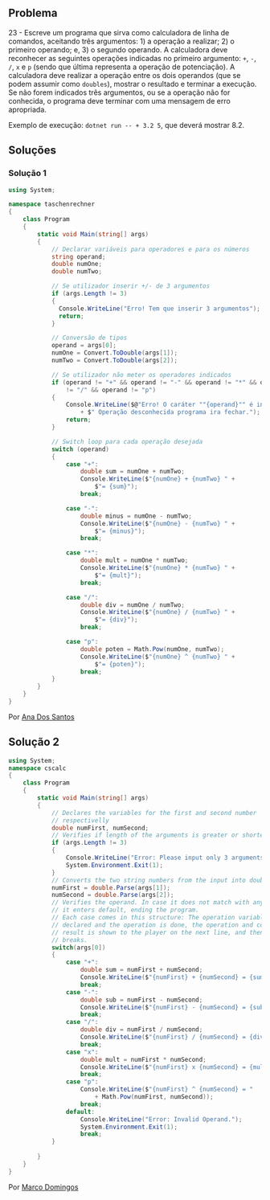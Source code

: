 ## Problema

23 - Escreve um programa que sirva como calculadora de linha de comandos,
aceitando três argumentos: 1) a operação a realizar; 2) o primeiro operando; e,
3) o segundo operando. A calculadora deve reconhecer as seguintes operações
indicadas no primeiro argumento: `+`, `-`, `/`, `x` e `p` (sendo que última
representa a operação de potenciação). A calculadora deve realizar a operação
entre os dois operandos (que se podem assumir como `doubles`), mostrar o
resultado e terminar a execução. Se não forem indicados três argumentos, ou se
a operação não for conhecida, o programa deve terminar com uma mensagem de erro
apropriada.

Exemplo de execução: `dotnet run -- + 3.2 5`, que deverá mostrar 8.2.

## Soluções

### Solução 1

```cs
using System;

namespace taschenrechner
{
    class Program
    {
        static void Main(string[] args)
        {
            // Declarar variáveis para operadores e para os números
            string operand;
            double numOne;
            double numTwo;

            // Se utilizador inserir +/- de 3 argumentos
            if (args.Length != 3)
            {
              Console.WriteLine("Erro! Tem que inserir 3 argumentos");
              return;
            }

            // Conversão de tipos
            operand = args[0];
            numOne = Convert.ToDouble(args[1]);
            numTwo = Convert.ToDouble(args[2]);

            // Se utilizador não meter os operadores indicados
            if (operand != "+" && operand != "-" && operand != "*" && operand
                != "/" && operand != "p")  
            {
                Console.WriteLine($@"Erro! O caráter ""{operand}"" é inválido!"
                    + $" Operação desconhecida programa ira fechar.");
                return;
            }

            // Switch loop para cada operação desejada
            switch (operand)
            {
                case "+":
                    double sum = numOne + numTwo;
                    Console.WriteLine($"{numOne} + {numTwo} " +
                        $"= {sum}");
                    break;

                case "-":
                    double minus = numOne - numTwo;
                    Console.WriteLine($"{numOne} - {numTwo} " +
                        $"= {minus}");
                    break;

                case "*":
                    double mult = numOne * numTwo;
                    Console.WriteLine($"{numOne} * {numTwo} " +
                        $"= {mult}");
                    break;

                case "/":
                    double div = numOne / numTwo;
                    Console.WriteLine($"{numOne} / {numTwo} " +
                        $"= {div}");
                    break;

                case "p":
                    double poten = Math.Pow(numOne, numTwo);
                    Console.WriteLine($"{numOne} ^ {numTwo} " +
                        $"= {poten}");
                    break;
            }
        }
    }
}
```

Por [Ana Dos Santos](https://github.com/AnSantos99)


## Solução 2

```cs
using System;
namespace cscalc
{
    class Program
    {
        static void Main(string[] args)
        {
            // Declares the variables for the first and second number 
            // respectivelly
            double numFirst, numSecond;
            // Verifies if length of the arguments is greater or shorter than 3
            if (args.Length != 3)
            {
                Console.WriteLine("Error: Please input only 3 arguments.");
                System.Environment.Exit(1);
            }
            // Converts the two string numbers from the input into doubles
            numFirst = double.Parse(args[1]);
            numSecond = double.Parse(args[2]);
            // Verifies the operand. In case it does not match with any of them,
            // it enters default, ending the program.
            // Each case comes in this structure: The operation variable is 
            // declared and the operation is done, the operation and consequent
            // result is shown to the player on the next line, and then it 
            // breaks.
            switch(args[0])
            {
                case "+":
                    double sum = numFirst + numSecond;
                    Console.WriteLine($"{numFirst} + {numSecond} = {sum}");
                    break;
                case "-":
                    double sub = numFirst - numSecond;
                    Console.WriteLine($"{numFirst} - {numSecond} = {sub}");
                    break;
                case "/":
                    double div = numFirst / numSecond;
                    Console.WriteLine($"{numFirst} / {numSecond} = {div}");
                    break;
                case "x":
                    double mult = numFirst * numSecond;
                    Console.WriteLine($"{numFirst} x {numSecond} = {mult}");
                    break;
                case "p":
                    Console.WriteLine($"{numFirst} ^ {numSecond} = " 
                        + Math.Pow(numFirst, numSecond));
                    break;
                default:
                    Console.WriteLine("Error: Invalid Operand.");
                    System.Environment.Exit(1);
                    break;
            }
            
        }
    }
}
```

Por [Marco Domingos](https://github.com/condmaker)
